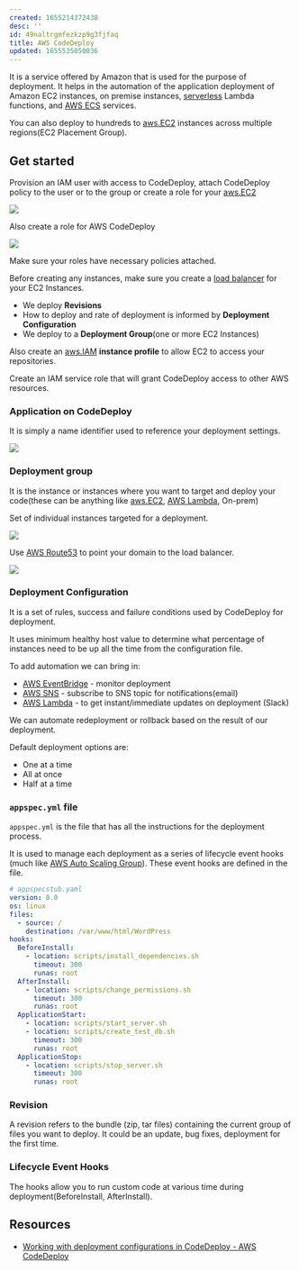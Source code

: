 ```yaml
---
created: 1655214372438
desc: ''
id: 49naltrgmfezkzp9g3fjfaq
title: AWS CodeDeploy
updated: 1655535050036
---
```

   
It is a service offered by Amazon that is used for the purpose of deployment. It helps in the automation of the application deployment of Amazon EC2 instances, on premise instances, [serverless](../devlog/serverless.md) Lambda functions, and [AWS ECS](../devlog/AWS%20ECS.md) services.   
   
You can also deploy to hundreds to [aws.EC2](../devlog/aws.EC2.md) instances across multiple regions(EC2 Placement Group).   
   
## Get started   
   
Provision an IAM user with access to CodeDeploy, attach CodeDeploy policy to the user or to the group or create a role for your [aws.EC2](../devlog/aws.EC2.md)   
   
![](https://res.cloudinary.com/zubayr/image/upload/v1655276802/wiki/wzyhpfgy8jpfirpdnbsx.png)   
   
Also create a role for AWS CodeDeploy   
   
![](https://res.cloudinary.com/zubayr/image/upload/v1655276831/wiki/kr76xkzjndcvvdrkrzjx.png)   
   
Make sure your roles have necessary policies attached.   
   
Before creating any instances, make sure you create a [load balancer](../devlog/load%20balancer.md) for your EC2 Instances.   
   
   
- We deploy **Revisions**   
- How to deploy and rate of deployment is informed by **Deployment Configuration**   
- We deploy to a **Deployment Group**(one or more EC2 Instances)   
   
Also create an [aws.IAM](../devlog/aws.IAM.md) **instance profile** to allow EC2 to access your repositories.   
   
Create an IAM service role that will grant CodeDeploy access to other AWS resources.   
   
### Application on CodeDeploy   
   
It is simply a name identifier used to reference your deployment settings.   
   
![](https://res.cloudinary.com/zubayr/image/upload/v1655279039/wiki/hxyajjgibg8e0p40uyjp.png)   
   
### Deployment group   
   
It is the instance or instances where you want to target and deploy your code(these can be anything like [aws.EC2](../devlog/aws.EC2.md), [AWS Lambda](../devlog/AWS%20Lambda.md), On-prem)   
   
Set of individual instances targeted for a deployment.   
   
![](https://res.cloudinary.com/zubayr/image/upload/v1655279075/wiki/wniwxneyipowixraaycf.png)   
   
Use [AWS Route53](../devlog/AWS%20Route53.md) to point your domain to the load balancer.   
   
![](https://res.cloudinary.com/zubayr/image/upload/v1655279389/wiki/mccbiihnndd3o8uhi9fs.png)   
   
### Deployment Configuration   
   
It is a set of rules, success and failure conditions used by CodeDeploy for deployment.   
   
It uses minimum healthy host value to determine what percentage of instances need to be up all the time from the configuration file.   
   
To add automation we can bring in:   
   
   
- [AWS EventBridge](../devlog/AWS%20EventBridge.md) - monitor deployment   
- [AWS SNS](/not_created.md) - subscribe to SNS topic for notifications(email)   
- [AWS Lambda](../devlog/AWS%20Lambda.md) - to get instant/immediate updates on deployment (Slack)   
   
We can automate redeployment or rollback based on the result of our deployment.   
   
Default deployment options are:   
   
   
- One at a time   
- All at once   
- Half at a time   
   
### `appspec.yml` file   
   
`appspec.yml` is the file that has all the instructions for the deployment process.   
   
It is used to manage each deployment as a series of lifecycle event hooks (much like [AWS Auto Scaling Group](../devlog/AWS%20Auto%20Scaling%20Group.md)). These event hooks are defined in the file.   
   
```yaml
# appspecstub.yaml
version: 0.0
os: linux
files:
  - source: /
    destination: /var/www/html/WordPress
hooks:
  BeforeInstall:
    - location: scripts/install_dependencies.sh
      timeout: 300
      runas: root
  AfterInstall:
    - location: scripts/change_permissions.sh
      timeout: 300
      runas: root
  ApplicationStart:
    - location: scripts/start_server.sh
    - location: scripts/create_test_db.sh
      timeout: 300
      runas: root
  ApplicationStop:
    - location: scripts/stop_server.sh
      timeout: 300
      runas: root
```
   
   
### Revision   
   
A revision refers to the bundle (zip, tar files) containing the current group of files you want to deploy. It could be an update, bug fixes, deployment for the first time.   
   
### Lifecycle Event Hooks   
   
The hooks allow you to run custom code at various time during deployment(BeforeInstall, AfterInstall).   
   
## Resources   
   
   
- [Working with deployment configurations in CodeDeploy - AWS CodeDeploy](https://docs.aws.amazon.com/codedeploy/latest/userguide/deployment-configurations.html)